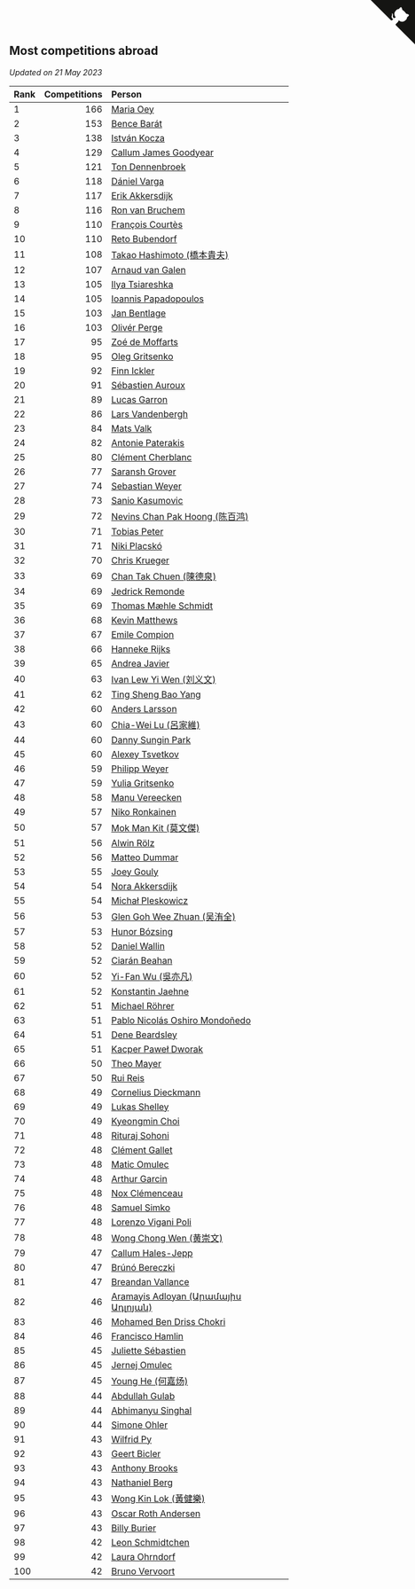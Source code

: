 ## Most competitions abroad

*Updated on 21 May 2023*

| Rank | Competitions | Person |
| :--- | ---: | :--- |
| 1 | 166 | [Maria Oey](https://www.worldcubeassociation.org/persons/2007OEYM01) |
| 2 | 153 | [Bence Barát](https://www.worldcubeassociation.org/persons/2008BARA01) |
| 3 | 138 | [István Kocza](https://www.worldcubeassociation.org/persons/2005KOCZ01) |
| 4 | 129 | [Callum James Goodyear](https://www.worldcubeassociation.org/persons/2012GOOD02) |
| 5 | 121 | [Ton Dennenbroek](https://www.worldcubeassociation.org/persons/2003DENN01) |
| 6 | 118 | [Dániel Varga](https://www.worldcubeassociation.org/persons/2008VARG01) |
| 7 | 117 | [Erik Akkersdijk](https://www.worldcubeassociation.org/persons/2005AKKE01) |
| 8 | 116 | [Ron van Bruchem](https://www.worldcubeassociation.org/persons/2003BRUC01) |
| 9 | 110 | [François Courtès](https://www.worldcubeassociation.org/persons/2008COUR01) |
| 10 | 110 | [Reto Bubendorf](https://www.worldcubeassociation.org/persons/2012BUBE01) |
| 11 | 108 | [Takao Hashimoto (橋本貴夫)](https://www.worldcubeassociation.org/persons/2007HASH01) |
| 12 | 107 | [Arnaud van Galen](https://www.worldcubeassociation.org/persons/2006GALE01) |
| 13 | 105 | [Ilya Tsiareshka](https://www.worldcubeassociation.org/persons/2012TERE01) |
| 14 | 105 | [Ioannis Papadopoulos](https://www.worldcubeassociation.org/persons/2013PAPA01) |
| 15 | 103 | [Jan Bentlage](https://www.worldcubeassociation.org/persons/2010BENT01) |
| 16 | 103 | [Olivér Perge](https://www.worldcubeassociation.org/persons/2007PERG01) |
| 17 | 95 | [Zoé de Moffarts](https://www.worldcubeassociation.org/persons/2010MOFF02) |
| 18 | 95 | [Oleg Gritsenko](https://www.worldcubeassociation.org/persons/2011GRIT01) |
| 19 | 92 | [Finn Ickler](https://www.worldcubeassociation.org/persons/2012ICKL01) |
| 20 | 91 | [Sébastien Auroux](https://www.worldcubeassociation.org/persons/2008AURO01) |
| 21 | 89 | [Lucas Garron](https://www.worldcubeassociation.org/persons/2006GARR01) |
| 22 | 86 | [Lars Vandenbergh](https://www.worldcubeassociation.org/persons/2003VAND01) |
| 23 | 84 | [Mats Valk](https://www.worldcubeassociation.org/persons/2007VALK01) |
| 24 | 82 | [Antonie Paterakis](https://www.worldcubeassociation.org/persons/2012PATE01) |
| 25 | 80 | [Clément Cherblanc](https://www.worldcubeassociation.org/persons/2014CHER05) |
| 26 | 77 | [Saransh Grover](https://www.worldcubeassociation.org/persons/2014GROV01) |
| 27 | 74 | [Sebastian Weyer](https://www.worldcubeassociation.org/persons/2010WEYE02) |
| 28 | 73 | [Sanio Kasumovic](https://www.worldcubeassociation.org/persons/2009KASU01) |
| 29 | 72 | [Nevins Chan Pak Hoong (陈百鸿)](https://www.worldcubeassociation.org/persons/2010CHAN20) |
| 30 | 71 | [Tobias Peter](https://www.worldcubeassociation.org/persons/2014PETE03) |
| 31 | 71 | [Niki Placskó](https://www.worldcubeassociation.org/persons/2008PLAC01) |
| 32 | 70 | [Chris Krueger](https://www.worldcubeassociation.org/persons/2006KRUE01) |
| 33 | 69 | [Chan Tak Chuen (陳德泉)](https://www.worldcubeassociation.org/persons/2007CHUE01) |
| 34 | 69 | [Jedrick Remonde](https://www.worldcubeassociation.org/persons/2008REMO01) |
| 35 | 69 | [Thomas Mæhle Schmidt](https://www.worldcubeassociation.org/persons/2013SCHM02) |
| 36 | 68 | [Kevin Matthews](https://www.worldcubeassociation.org/persons/2010MATT02) |
| 37 | 67 | [Emile Compion](https://www.worldcubeassociation.org/persons/2007COMP01) |
| 38 | 66 | [Hanneke Rijks](https://www.worldcubeassociation.org/persons/2008RIJK01) |
| 39 | 65 | [Andrea Javier](https://www.worldcubeassociation.org/persons/2010JAVI01) |
| 40 | 63 | [Ivan Lew Yi Wen (刘义文)](https://www.worldcubeassociation.org/persons/2012WENI01) |
| 41 | 62 | [Ting Sheng Bao Yang](https://www.worldcubeassociation.org/persons/2008BAOY01) |
| 42 | 60 | [Anders Larsson](https://www.worldcubeassociation.org/persons/2003LARS01) |
| 43 | 60 | [Chia-Wei Lu (呂家維)](https://www.worldcubeassociation.org/persons/2007LUCH01) |
| 44 | 60 | [Danny Sungin Park](https://www.worldcubeassociation.org/persons/2015PARK13) |
| 45 | 60 | [Alexey Tsvetkov](https://www.worldcubeassociation.org/persons/2017TSVE02) |
| 46 | 59 | [Philipp Weyer](https://www.worldcubeassociation.org/persons/2010WEYE01) |
| 47 | 59 | [Yulia Gritsenko](https://www.worldcubeassociation.org/persons/2012SIDO01) |
| 48 | 58 | [Manu Vereecken](https://www.worldcubeassociation.org/persons/2010VERE01) |
| 49 | 57 | [Niko Ronkainen](https://www.worldcubeassociation.org/persons/2010RONK01) |
| 50 | 57 | [Mok Man Kit (莫文傑)](https://www.worldcubeassociation.org/persons/2009KITM01) |
| 51 | 56 | [Alwin Rölz](https://www.worldcubeassociation.org/persons/2016ROLZ01) |
| 52 | 56 | [Matteo Dummar](https://www.worldcubeassociation.org/persons/2017DUMM01) |
| 53 | 55 | [Joey Gouly](https://www.worldcubeassociation.org/persons/2007GOUL01) |
| 54 | 54 | [Nora Akkersdijk](https://www.worldcubeassociation.org/persons/2009CHRI03) |
| 55 | 54 | [Michał Pleskowicz](https://www.worldcubeassociation.org/persons/2009PLES01) |
| 56 | 53 | [Glen Goh Wee Zhuan (吴洧全)](https://www.worldcubeassociation.org/persons/2015ZHUA01) |
| 57 | 53 | [Hunor Bózsing](https://www.worldcubeassociation.org/persons/2009BOZS01) |
| 58 | 52 | [Daniel Wallin](https://www.worldcubeassociation.org/persons/2013WALL03) |
| 59 | 52 | [Ciarán Beahan](https://www.worldcubeassociation.org/persons/2012BEAH01) |
| 60 | 52 | [Yi-Fan Wu (吳亦凡)](https://www.worldcubeassociation.org/persons/2010WUIF01) |
| 61 | 52 | [Konstantin Jaehne](https://www.worldcubeassociation.org/persons/2015JAEH01) |
| 62 | 51 | [Michael Röhrer](https://www.worldcubeassociation.org/persons/2009ROHR01) |
| 63 | 51 | [Pablo Nicolás Oshiro Mondoñedo](https://www.worldcubeassociation.org/persons/2010MOND01) |
| 64 | 51 | [Dene Beardsley](https://www.worldcubeassociation.org/persons/2009BEAR01) |
| 65 | 51 | [Kacper Paweł Dworak](https://www.worldcubeassociation.org/persons/2020DWOR01) |
| 66 | 50 | [Theo Mayer](https://www.worldcubeassociation.org/persons/2012MAYE01) |
| 67 | 50 | [Rui Reis](https://www.worldcubeassociation.org/persons/2015REIS02) |
| 68 | 49 | [Cornelius Dieckmann](https://www.worldcubeassociation.org/persons/2009DIEC01) |
| 69 | 49 | [Lukas Shelley](https://www.worldcubeassociation.org/persons/2016SHEL03) |
| 70 | 49 | [Kyeongmin Choi](https://www.worldcubeassociation.org/persons/2017CHOI07) |
| 71 | 48 | [Rituraj Sohoni](https://www.worldcubeassociation.org/persons/2012SOHO01) |
| 72 | 48 | [Clément Gallet](https://www.worldcubeassociation.org/persons/2004GALL02) |
| 73 | 48 | [Matic Omulec](https://www.worldcubeassociation.org/persons/2010OMUL02) |
| 74 | 48 | [Arthur Garcin](https://www.worldcubeassociation.org/persons/2014GARC27) |
| 75 | 48 | [Nox Clémenceau](https://www.worldcubeassociation.org/persons/2015CLEM03) |
| 76 | 48 | [Samuel Simko](https://www.worldcubeassociation.org/persons/2016SIMK01) |
| 77 | 48 | [Lorenzo Vigani Poli](https://www.worldcubeassociation.org/persons/2007POLI01) |
| 78 | 48 | [Wong Chong Wen (黄崇文)](https://www.worldcubeassociation.org/persons/2014WENW01) |
| 79 | 47 | [Callum Hales-Jepp](https://www.worldcubeassociation.org/persons/2012HALE01) |
| 80 | 47 | [Brúnó Bereczki](https://www.worldcubeassociation.org/persons/2008BERE01) |
| 81 | 47 | [Breandan Vallance](https://www.worldcubeassociation.org/persons/2007VALL01) |
| 82 | 46 | [Aramayis Adloyan (Արամայիս Ադլոյան)](https://www.worldcubeassociation.org/persons/2012ADLO01) |
| 83 | 46 | [Mohamed Ben Driss Chokri](https://www.worldcubeassociation.org/persons/2015CHOK01) |
| 84 | 46 | [Francisco Hamlin](https://www.worldcubeassociation.org/persons/2012HAML01) |
| 85 | 45 | [Juliette Sébastien](https://www.worldcubeassociation.org/persons/2014SEBA01) |
| 86 | 45 | [Jernej Omulec](https://www.worldcubeassociation.org/persons/2010OMUL01) |
| 87 | 45 | [Young He (何嘉炀)](https://www.worldcubeassociation.org/persons/2014HEYO01) |
| 88 | 44 | [Abdullah Gulab](https://www.worldcubeassociation.org/persons/2014GULA02) |
| 89 | 44 | [Abhimanyu Singhal](https://www.worldcubeassociation.org/persons/2013SING12) |
| 90 | 44 | [Simone Ohler](https://www.worldcubeassociation.org/persons/2014OHLE01) |
| 91 | 43 | [Wilfrid Py](https://www.worldcubeassociation.org/persons/2016PYWI01) |
| 92 | 43 | [Geert Bicler](https://www.worldcubeassociation.org/persons/2010BICL01) |
| 93 | 43 | [Anthony Brooks](https://www.worldcubeassociation.org/persons/2008SEAR01) |
| 94 | 43 | [Nathaniel Berg](https://www.worldcubeassociation.org/persons/2012BERG04) |
| 95 | 43 | [Wong Kin Lok (黃健樂)](https://www.worldcubeassociation.org/persons/2014LOKW01) |
| 96 | 43 | [Oscar Roth Andersen](https://www.worldcubeassociation.org/persons/2008ANDE02) |
| 97 | 43 | [Billy Burier](https://www.worldcubeassociation.org/persons/2014BURI01) |
| 98 | 42 | [Leon Schmidtchen](https://www.worldcubeassociation.org/persons/2010SCHM01) |
| 99 | 42 | [Laura Ohrndorf](https://www.worldcubeassociation.org/persons/2009OHRN01) |
| 100 | 42 | [Bruno Vervoort](https://www.worldcubeassociation.org/persons/2011VERV01) |


<a href="https://github.com/JustinTimeCuber/wca_statistics" class="github-corner" aria-label="View source on Github"><svg width="80" height="80" viewBox="0 0 250 250" style="fill:#151513; color:#fff; position: absolute; top: 0; border: 0; right: 0;" aria-hidden="true"><path d="M0,0 L115,115 L130,115 L142,142 L250,250 L250,0 Z"></path><path d="M128.3,109.0 C113.8,99.7 119.0,89.6 119.0,89.6 C122.0,82.7 120.5,78.6 120.5,78.6 C119.2,72.0 123.4,76.3 123.4,76.3 C127.3,80.9 125.5,87.3 125.5,87.3 C122.9,97.6 130.6,101.9 134.4,103.2" fill="currentColor" style="transform-origin: 130px 106px;" class="octo-arm"></path><path d="M115.0,115.0 C114.9,115.1 118.7,116.5 119.8,115.4 L133.7,101.6 C136.9,99.2 139.9,98.4 142.2,98.6 C133.8,88.0 127.5,74.4 143.8,58.0 C148.5,53.4 154.0,51.2 159.7,51.0 C160.3,49.4 163.2,43.6 171.4,40.1 C171.4,40.1 176.1,42.5 178.8,56.2 C183.1,58.6 187.2,61.8 190.9,65.4 C194.5,69.0 197.7,73.2 200.1,77.6 C213.8,80.2 216.3,84.9 216.3,84.9 C212.7,93.1 206.9,96.0 205.4,96.6 C205.1,102.4 203.0,107.8 198.3,112.5 C181.9,128.9 168.3,122.5 157.7,114.1 C157.9,116.9 156.7,120.9 152.7,124.9 L141.0,136.5 C139.8,137.7 141.6,141.9 141.8,141.8 Z" fill="currentColor" class="octo-body"></path></svg></a><style>.github-corner:hover .octo-arm{animation:octocat-wave 560ms ease-in-out}@keyframes octocat-wave{0%,100%{transform:rotate(0)}20%,60%{transform:rotate(-25deg)}40%,80%{transform:rotate(10deg)}}@media (max-width:500px){.github-corner:hover .octo-arm{animation:none}.github-corner .octo-arm{animation:octocat-wave 560ms ease-in-out}}</style>
